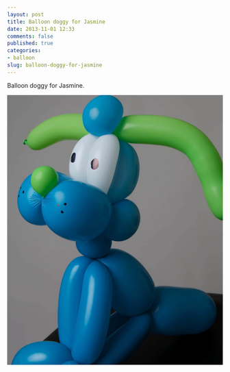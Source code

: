 ```yaml
---
layout: post
title: Balloon doggy for Jasmine
date: 2013-11-01 12:33
comments: false
published: true
categories:
- balloon
slug: balloon-doggy-for-jasmine
---
```

Balloon doggy for Jasmine.

![Balloon Doggy for Jasmine](/assets/images/2013/2013-09-21/balloon-animal-2013-09-21-at-12-58-05.jpg)
